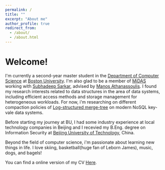 ```yaml
---
permalink: /
title: ""
excerpt: "About me"
author_profile: true
redirect_from: 
  - /about/
  - /about.html
---
```


# Welcome!
I'm currently a second-year master student in the [Department of Computer Science](https://www.bu.edu/cs/) at [Boston University](http://www.bu.edu/). I'm also glad to be a member of [MiDAS](https://midas.bu.edu/) working with [Subhadeep Sarkar](https://subhadeepsarkar.bitbucket.io/), advised by [Manos Athanassoulis](http://cs-people.bu.edu/mathan/). I found my research interests related to data structures in the area of data systems, including efficient access methods and storage management for heterogeneous workloads. 
For now, i'm researching on different compaction policies of [Log-structured merge-tree](https://en.wikipedia.org/wiki/Log-structured_merge-tree) on modern NoSQL key-vale data systems.

Before starting my journey at BU, I had some industry experience at local technology companies in Beijing and I recevied my B.Eng. degree on Information Security at [Beijing University of Technology](http://www.bjut.edu.cn), China. 

Beyond the field of computer science, i'm passionate about learning new things in life. I love skiing, basketball(huge fan of Leborn James), music, dogs, and bagels!

You can find a online version of my CV [Here](https://gtchenus.github.io/cv/).


